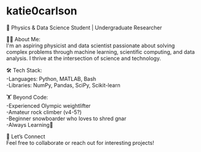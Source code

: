 # katie0carlson
🚀 Physics & Data Science Student | Undergraduate Researcher   

👩‍💻 About Me:   
   I'm an aspiring physicist and data scientist passionate about solving complex problems through machine learning, scientific computing, and data analysis. I thrive at the intersection of science and technology.
  
🛠 Tech Stack:  
  -Languages: Python, MATLAB, Bash  
  -Libraries: NumPy, Pandas, SciPy, Scikit-learn

  🏋️ Beyond Code:   
     -Experienced Olympic weightlifter  
     -Amateur rock climber (v4-5?)  
     -Beginner snowboarder who loves to shred gnar  
     -Always Learning🌱  

🔗 Let’s Connect  
Feel free to collaborate or reach out for interesting projects!
